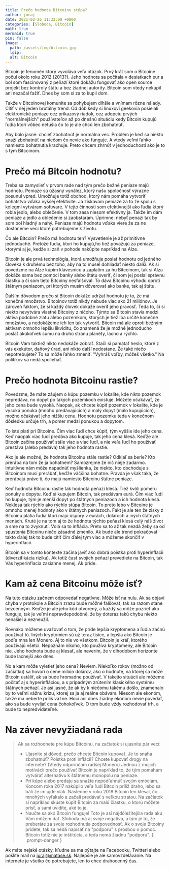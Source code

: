 ```yaml
---
title: Prečo hodnota Bitcoinu stúpa?
author: juraj
date: 2021-02-26 11:33:00 +0800
categories: [Sloboda, Bitcoin]
math: true
mermaid: true
pin: false
image:
  path: /assets/img/bitcoin.jpg
  lqip:
  alt: Bitcoin
---
```


Bitcoin je fenomén ktorý vyvoláva veľa otázok. Prvý krát som o Bitcoine počul okolo roku 2012 (2013?). Jeho hodnota sa počítala v desiatkach eur a bol som fascinovaný z peňazí ktoré dokážu fungovať ako open source projekt bez kontroly štátu a bez žiadnej autority. Bitcoin som vtedy nekúpil ani nezačal ťažiť. Dnes by som si za to kupil dom.

Takže v Bitcoinovej komunite sa pohybujem dlhšie a vnímam rôzne nálady. Cítiť v nej jeden brutálny trend. Od dôb kedy si linuxoví geekovia posielali elektronické peniaze cez príkazový riadok, cez adopciu prvých "normálnejších" používateľov až po dnešnú situáciu kedy Bitcoin kupujú ľudia ktorí vôbec netušia čo to je ale chcú len zbohatnúť.

Aby bolo jasné: chcieť zbohatnúť je normálna vec. Problém je keď sa niekto snaží zbohatnúť na niečom čo nevie ako funguje. A vtedy veľmi ľahko namiesto bohatnutia krachuje. Preto chcem zhrnúť v jednoduchosti ako je to s tým Bitcoinom.
# Prečo má Bitcoin hodnotu?

Treba sa zamyslieť v prvom rade nad tým prečo bežné peniaze majú hodnotu. Peniaze sú úžasný vynález, ktorý našu spoločnosť výrazne posunul vpred. Umožňuje totiž obchod, ktorý nám pomáha vytvoriť bohatstvo vďaka vyššej efektivite. Ja získavam peniaze za to že spolu s kolegmi vytváram software. V tejto činnosti som efektívnejší ako ľudia ktorý robia jedlo, alebo oblečenie. V tom zasa niesom efektívny ja. Takže im dám peniaze a jedlo a oblečenie si zaobstarám. Úprimne: nebyť penazí tak by som bol hladný a nahý. Peniaze majú hodnotu vďaka viere že za ne dostaneme veci ktoré potrebujeme k životu.

Čo ale Bitcoin? Prečo má hodnotu ten? Vysvetlenie je až primitívne jednoduché. Pretože ľudia, ktorí ho kupujú,ho tiež považujú za peniaze, ktorými aj je, kedže si zaň v pohode nakúpite napríklad na Alze.

Bitcoin je ale prvá technológia, ktorá umožňuje poslať hodnotu od jedného človeka k druhému bez toho, aby na to musel dohliadať niekto další. Ak si povedzme na Alze kúpim klávesnicu a zaplatím za ňu Bitcoinom, tak si Alza dokáže sama bez pomoci banky alebo štátu overiť, či som jej poslal správnu čiastku a či som tieto Bitcoiny nesfalšoval. To dáva Bitcoinu výhodu oproti štátnym peniazom, pri ktorých musím dôverovať ako banke, tak aj štátu.

Ďalším dôvodom prečo si Bitcoin dokáže udržať hodnotu je to, že má konečné množstvo. Bitcoinov totiž nikdy nebude viac ako 21 miliónov. Je zároveň faktom, že si každý človek dokáže overiť jeho pravosť. Teda to, či si niekto nevytvára vlastné Bitcoiny z ničoho. Týmto sa Bitcoin stavia medzi aktíva podobné zlatu alebo pozemkom, ktorých je tiež iba určité konečné množstvo, a nedokážeme ich len tak vytvoriť. Bitcoin má ale oproti bežným aktívam omnoho lepšiu likviditu, čo znamená že je možné jednoducho poslať akúkoľvek sumu na druhú stranu planéty, lacno a rýchlo.

Bitcoin Vám taktiež nikto nedokáže zobrať. Stačí si pamätať heslo, ktoré z vás exekútor, daňový úrad, ani nikto další nedostane. Že také niečo nepotrebujete? To sa môže ľahko zmeniť. "Vyhráš voľby, môžeš všetko." Na politikov sa nedá spoliehať.
# Prečo hodnota Bitcoinu rastie?

Povedzme, že máte záujem o kúpu pozemku v lokalite, kde nikto pozemok nepredáva, no dopyt po takých pozemkoch existuje. Môžete očakávať, že jeho cena bude vysoká. Naopak, ak chcete kúpiť pozemok v lokalite, kde je vysoká ponuka (mnoho predávajúcich) a malý dopyt (málo kupujúcich), možno očakávať jeho nižšiu cenu. Hodnotu pozemku teda v konečnom dôsledku určuje trh, a pomer medzi ponukou a dopytom.

To isté platí pri Bitcoine. Čím viac ľudí chce kúpiť, tým vyššie ide jeho cena. Keď naopak viac ľudí predáva ako kupuje, tak jeho cena klesá. Keďže ale Bitcoin začína používať stále viac a viac ľudí, a nie veľa ľudí ho používať prestáva (alebo predáva) tak jeho hodnota rastie.

Ako je ale možné, že hodnota Bitcoinu stále rastie? Odkiaľ sa berie? Kto prerába na tom že ja bohatnem? Samozrejme že nič nieje zadarmo. Intuitívne nám môže napadnúť myšlienka, že niekto, kto obchoduje s Bitcoinom musí prerábať, keďže väčšina bohatne. Pravda je však taká, že prerábajú práve tí, čo majú namiesto Bitcoinu štátne peniaze.

Keď hodnota Bitcoinu rastie tak hodnota peňazí klesá. Tiež kvôli pomeru ponuky a dopytu. Keď si kupujem Bitcoin, tak predávam eurá. Čím viac ľudí ho kupuje, tým je menší dopyt po štátnych peniazoch a ich hodnota klesá. Neklesá tak rýchlo ako rýchlo stúpa Bitcoin. To preto lebo v Bitcoine je omnoho menej hodnoty ako v štátnych peniazoch. Fakt je ale ten že zisky z Bitcoinu platia ľudia ktorí majú úspory v eurách, dolároch a iných štátnych menách. Kruté je na tom aj to že hodnota týchto peňazí klesá celý náš život a sme na to zvyknutí. Volá sa to inflácia. Preto sa to až tak nezdá žeby sa od spustenia Bitcoinu niečo zásadné zmenilo. Ak bude ale trend pokračovať takto ďalej tak to bude cítiť čím ďalej tým viac a môžeme skončiť v hyperinflacii.

Bitcoin sa v tomto kontexte začína javiť ako dobrá poistka proti hyperinflacii (diverzifikácia rizika). Ak totiž časť svojich peňazí prevediete na Bitcoin, tak Vás hyperinflacia zasiahne menej. Ak príde.
# Kam až cena Bitcoinu môže ísť?

Na tuto otázku začnem odpovedať negatívne. Môže ísť na nulu. Ak sa objaví chyba v protokole a Bitcoin zrazu bude môžné falšovať, tak sa razom stane bezcenným. Keďže je ale jeho kód otvorený, a každý sa môže pozrieť ako funguje, tak je veľmi nepravdepodobné, že by doteraz takú chybu niekto nenašiel a nezneužil.

Rovnako môžeme uvažovať o tom, že príde lepšia kryptomena a ľudia začnú používať tú. Iných kryptomien sú už teraz tisíce, a lepšia ako Bitcoin je podľa mna len Monero. Aj to nie vo všetkom. Bitcoin je kráľ, ktorého používajú všetci. Nepoznám nikoho, kto používa kryptomeny, ale Bitcoin nie. Jeho hodnota bude aj klesať, ale neverím, že v dlhodobom horizonte bude lacnejší ako dnes.

No a kam môže vyletieť jeho cena? Neviem. Niekoľko rokov (možno od začiatku) sa hovorí o cene milión dolárov, ako o hodnote, na ktorej sa môže Bitcoin ustáliť, ak sa bude hromadne používať. V takejto situácii ale môžeme počítať aj s hyperinfláciou, a s prípadným zrútením klasického systému štátnych peňazí. Je asi jasné, že ak by k niečomu takému došlo, znamenalo by to veľmi vážnu krízu, ktorej sa ja aj reálne obávam. Niesom ale ekonóm, takže ma neberte príliš vážne. Hoci ani dnes žiadny ekonóm nevie povedať, ako sa bude vyvíjať cena čohokoľvek. O tom bude vždy rozhodovať trh, a bude to nepredvídateľné.
# Na záver nevyžiadaná rada

> Ak sa rozhodnete pre kúpu Bitcoinu, na začiatok si ujasnite pár vecí:
> - Ujasnite si dôvod, prečo chcete Bitcoin kupovať. Je to snaha zbohatnúť? Poistka proti inflácii? Chcete kupovať drogy na internete? (Vtedy odporúčam radšej Monero) Jednou z mojich motívácií prečo používať Bitcoin je napríklad to, že tým pomáham vytvárať alternatívu k štátnemu monopolu na peniaze.
> - Pri kúpe alebo predaju sa snažte nepodľahnúť svojim emóciám. Koncom roka 2017 nakúpilo veľa ľudí Bitcoin príliž draho, lebo sa báli že im ujde vlak. Následne v roku 2018 Bitcoin len klesal, čo mnohých vyľakalo a začali predávať s veľkou stratou. Na začiatok si napríklad skúste kúpiť Bitcoin za malú čiastku, o ktorú môžete prísť, a sami uvidíte, aké to je.
> - Naučte sa ako Bitcoin funguje! Toto je asi najdôležitejšia rada akú Vám môžem dať. Sloboda má aj svoje negatíva, a tým je to, že preberáte za svoje rozhodnutia zodpovednosť. Ak o svoje Bitcoiny prídete, tak sa nedá napísať na "podporu" s prosbou o pomoc. Bitcoin totiž nie je inštitúcia, a teda nemá žiadnu "podporu".
{: .prompt-danger }

Ak máte nejaké otázky, kľudne sa ma pýtajte na Facebooku, Twitteri alebo pošlite mail na juraj@matase.sk. Najlepšie je ale samovzdelávanie. Na internete je všetko čo potrebujete, len to chce drahocenný čas.
